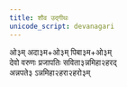 ```yaml
---
title: शौव उद्गीथः
unicode_script: devanagari
---
```


ओ३म् अदा३म+ओ३म् पिबा३म+ओ३म्  
देवो वरुणः प्रजापतिः सविता३न्नमिहा२हरद्  
अन्नपते३ ऽन्नमिहा२हरा२हरो३म्

